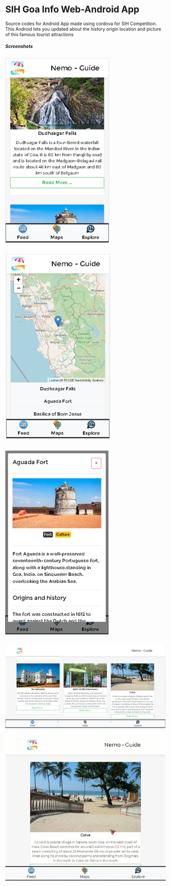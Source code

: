 # SIH Goa Info Web-Android App

Source codes for Android App made using cordova for SIH Competition. This Android lets you updated about the history origin location and picture of this famous tourist attractions

##### Screenshots

## ![](https://github.com/Mayank-MP05/SIH_Goa_Info_Web-Android_App/blob/master/screenshots/feed.PNG?raw=true)

## ![](https://github.com/Mayank-MP05/SIH_Goa_Info_Web-Android_App/blob/master/screenshots/maps.PNG?raw=true)

## ![](https://github.com/Mayank-MP05/SIH_Goa_Info_Web-Android_App/blob/master/screenshots/modal-open.PNG?raw=true)

## ![](https://github.com/Mayank-MP05/SIH_Goa_Info_Web-Android_App/blob/master/screenshots/feed-desktop.PNG?raw=true)

![](https://github.com/Mayank-MP05/SIH_Goa_Info_Web-Android_App/blob/master/screenshots/Nemo-gif-1.gif?raw=true)
